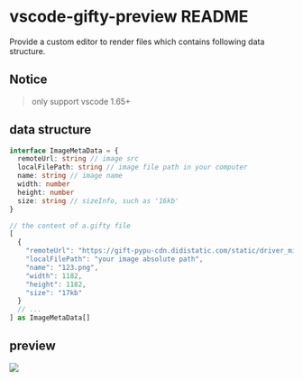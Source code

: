 # vscode-gifty-preview README

Provide a custom editor to render files which contains following data structure.

## Notice

> only support vscode 1.65+

## data structure

```ts
interface ImageMetaData = {
  remoteUrl: string // image src
  localFilePath: string // image file path in your computer
  name: string // image name
  width: number
  height: number
  size: string // sizeInfo, such as '16kb'
}

// the content of a.gifty file
[
  {
    "remoteUrl": "https://gift-pypu-cdn.didistatic.com/static/driver_miniprogram/do1_rDiZeZm36LdulEDn4P5U",
    "localFilePath": "your image absolute path",
    "name": "123.png",
    "width": 1182,
    "height": 1182,
    "size": "17kb"
  }
  // ...
] as ImageMetaData[]

```

## preview

![](https://dpubstatic.udache.com/static/dpubimg/YbfiRQotFy/preview.gif)
